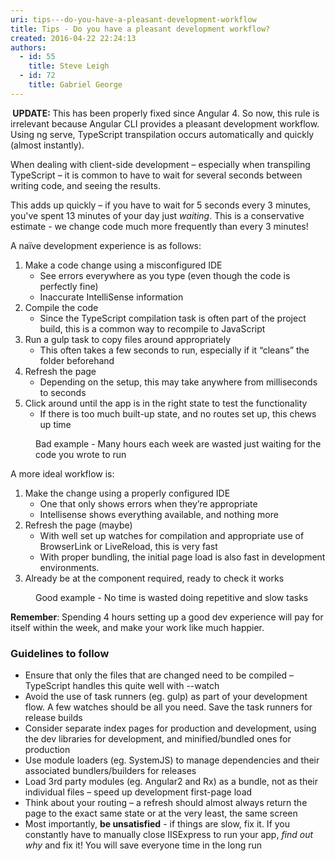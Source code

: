```yaml
---
uri: tips---do-you-have-a-pleasant-development-workflow
title: Tips - Do you have a pleasant development workflow?
created: 2016-04-22 22:24:13
authors:
  - id: 55
    title: Steve Leigh
  - id: 72
    title: Gabriel George
---
```





<span class='intro'> <p class="ssw15-rteElement-InfoBox"><b>​​ UPDATE&#58; </b>This has been properly fixed since Angular 4. So now, this&#160;rule is irrelevant because Angular CLI provides a pleasant development workflow. Using ng serve, TypeScript transpilation occurs automatically and quickly (almost instantly).​<br></p><p>When dealing with client-side development – especially when transpiling TypeScript – it is common to have to wait for several seconds between writing code, and seeing the results.<br></p><p>This adds up quickly – if you have to wait for 5 seconds every 3 minutes, you've spent 13 minutes of your day just <em>waiting</em>. This is a conservative estimate - we change code much more frequently than every 3 minutes!</p> </span>

<p>A naïve development experience is as follows&#58;</p><dl class="badImage"><dt class="greyBox"><ol><li>Make a code change using a misconfigured IDE<ul><li>See errors everywhere as you type (even though the code is perfectly fine)</li><li>Inaccurate IntelliSense information</li></ul></li><li>Compile the code<ul><li>Since the TypeScript compilation task is often part of the project build, this is a common way to recompile to JavaScript</li></ul></li><li>Run a gulp task to copy files around appropriately<ul><li>This often takes a few seconds to run, especially if it “cleans” the folder beforehand<br></li></ul></li><li>Refresh the page<ul><li>Depending on the setup, this may take anywhere from&#160;milliseconds to seconds</li></ul></li><li>Click around until the app is in the right state to test the functionality<ul><li>If there is too much built-up state, and no routes set up, this chews up time</li></ul></li></ol></dt><dd> Bad example - Many hours each week are wasted just waiting for the code you wrote to run<br></dd></dl><p>A more ideal workflow is&#58;<br></p>
<dl class="goodImage"> <dt class="greyBox"><ol><li>Make the change using a properly configured IDE<ul><li>One that only shows errors when they’re appropriate<br></li><li>Intellisense shows everything available, and nothing more</li></ul></li><li>Refresh the page (maybe)<ul><li>With well set up watches for compilation&#160;and appropriate use of BrowserLink or LiveReload, this is very fast</li><li>With proper bundling, the initial page load is also fast in development environments.</li></ul></li><li>Already be at the component required, ready to check it works</li></ol></dt><dd> Good example - No time is wasted doing repetitive and slow tasks </dd></dl><p><strong>Remember</strong>&#58; Spending 4 hours setting up a good dev experience will pay for itself within the week, and make your work like much happier.<br></p><h3>Guidelines to follow<br></h3><ul><li>Ensure that only the files that are changed need to be compiled – TypeScript handles this quite well with --watch</li><li>Avoid the use of task runners (eg. gulp) as part of your development flow. A few watches should be all you need. Save the task runners for release builds</li><li>Consider separate index pages for production and development, using the dev libraries for development, and minified/bundled ones for production</li><li>Use module loaders (eg. SystemJS) to manage dependencies&#160;and their associated bundlers/builders for releases</li><li>Load 3rd party modules (eg. Angular2 and Rx) as a bundle, not as their individual files – speed up development first-page load</li><li>Think about your routing – a refresh should almost always return the page to the exact same state or at the very least, the same screen</li><li>Most importantly, <strong>be unsatisfied</strong> - if things are slow, fix it. If you constantly have to manually close IISExpress to run your app, <em>find out why</em> and fix it! You will save everyone time in the long run​​</li></ul>


